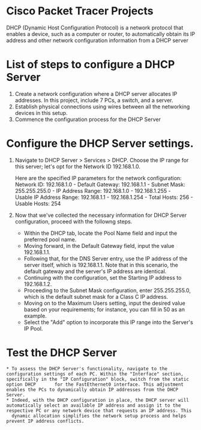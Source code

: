 #  Cisco Packet Tracer Projects

DHCP (Dynamic Host Configuration Protocol) is a network protocol that enables a device, such as a computer or router, to automatically obtain its IP address and other network configuration information from a DHCP server

# List of steps to configure a DHCP Server
1. Create a network configuration where a DHCP server allocates IP addresses. In this project, include 7 PCs, a switch, and a server.
2. Establish physical connections using wires between all the networking devices in this setup.
3. Commence the configuration process for the DHCP Server

# Configure the DHCP Server settings.

  1. Navigate to DHCP Server > Services > DHCP. Choose the IP range for this server; let's opt for the Network ID 192.168.1.0.

     Here are the specified IP parameters for the network configuration: Network ID: 192.168.1.0 - Default Gateway: 192.168.1.1 - Subnet Mask: 255.255.255.0 - IP Address Range: 192.168.1.0 - 192.168.1.255 -       
     Usable IP Address Range: 192.168.1.1 - 192.168.1.254 - Total Hosts: 256 - Usable Hosts: 254

  3. Now that we've collected the necessary information for DHCP Server configuration, proceed with the followng steps.

     * Within the DHCP tab, locate the Pool Name field and input the preferred pool name.
     * Moving forward, in the Default Gateway field, input the value 192.168.1.1.
     * Following that, for the DNS Server entry, use the IP address of the server itself, which is 192.168.1.1. Note that in this scenario, the default gateway and the server's IP address are identical.
     * Continuing with the configuration, set the Starting IP address to 192.168.1.2.
     * Proceeding to the Subnet Mask configuration, enter 255.255.255.0, which is the default subnet mask for a Class C IP address.
     * Moving on to the Maximum Users setting, input the desired value based on your requirements; for instance, you can fill in 50 as an example.
     * Select the "Add" option to incorporate this IP range into the Server's IP Pool.
    
  # Test the DHCP Server
    * To assess the DHCP Server's functionality, navigate to the configuration settings of each PC. Within the "Interface" section, specifically in the "IP Configuration" block, switch from the static option DHCP       for the FastEthernet0 interface. This adjustment enables the PCs to dynamically obtain IP addresses from the DHCP Server.
    * Indeed, with the DHCP configuration in place, the DHCP server will automatically select an available IP address and assign it to the respective PC or any network device that requests an IP address. This   
      dynamic allocation simplifies the network setup process and helps prevent IP address conflicts.






    
